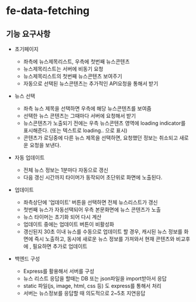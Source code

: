 # fe-data-fetching
## 기능 요구사항
- 초기페이지
  - 좌측에 뉴스제목리스트, 우측에 첫번째 뉴스콘텐츠
  - 뉴스제목리스트는 서버에 비동기 요청
  - 뉴스제목리스트의 첫번째 뉴스콘텐츠 보여주기
  - 자동으로 선택된 뉴스콘텐츠는 추가적인 API요청을 통해서 받기

- 뉴스 선택
  - 좌측 뉴스 제목을 선택하면 우측에 해당 뉴스콘텐츠를 보여줌
  - 선택한 뉴스 콘텐츠는 그때마다 서버에 요청해서 받기
  - 뉴스콘텐츠가 노출되기 전에는 우측 뉴스콘텐츠 영역에 loading indicator를 표시해준다. (또는 텍스트로 loading.. 으로 표시)
  - 콘텐츠가 로딩중에 다른 뉴스 제목을 선택하면, 요청했던 정보는 취소되고 새로운 요청을 보낸다.

- 자동 업데이트
  - 전체 뉴스 정보는 1분마다 자동으로 갱신
  - 다음 갱신 시간까지 타이머가 동작되어 초단위로 화면에 노출된다.

- 업데이트
  - 좌측상단에 '업데이트' 버튼을 선택하면 전체 뉴스리스트가 갱신
  - 첫번째 뉴스가 자동선택되어 우측 본문화면에 뉴스 콘텐츠가 노출
  - 뉴스 타이머는 초기화 되어 다시 계산
  - 업데이트 중에는 업데이트 버튼이 비활성화
  - 갱신된지 30초 이내 뉴스를 수동으로 업데이트 할 경우, 캐시된 뉴스 정보를 화면에 즉시 노출하고, 동시에 새로운 뉴스 정보를 가져와서 현재 콘텐츠와 비교후에 , 필요하면 추가로 업데이트

- 백엔드 구성
  - Express를 활용해서 서버를 구성
  - 뉴스 리스트 응답을 할때는 DB 또는 json파일을 import받아서 응답
  - static 파일(js, image, html, css 등) 도 express를 통해서 처리
  - 서버는 뉴스정보를 응답할 때 의도적으로 2~5초 지연응답

